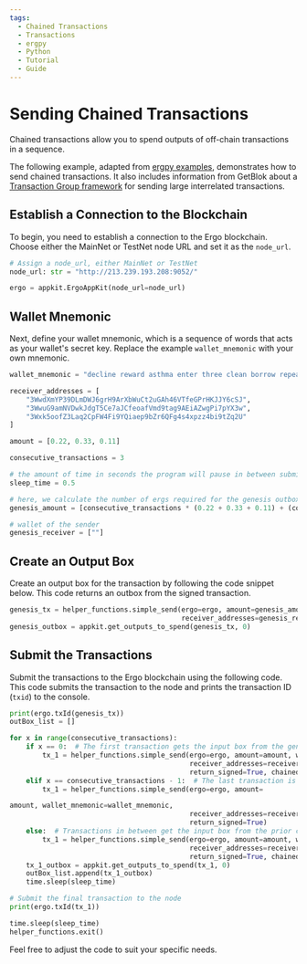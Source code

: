 ```yaml
---
tags:
  - Chained Transactions
  - Transactions
  - ergpy
  - Python
  - Tutorial
  - Guide
---
```


# Sending Chained Transactions

Chained transactions allow you to spend outputs of off-chain transactions in a sequence.

The following example, adapted from [ergpy examples](https://github.com/mgpai22/ergpy/tree/main/examples), demonstrates how to send chained transactions. It also includes information from GetBlok about a [Transaction Group framework](https://github.com/GetBlok-io/Subpooling#frameworks--abstractions) for sending large interrelated transactions.

## Establish a Connection to the Blockchain

To begin, you need to establish a connection to the Ergo blockchain. Choose either the MainNet or TestNet node URL and set it as the `node_url`.

```python
# Assign a node_url, either MainNet or TestNet
node_url: str = "http://213.239.193.208:9052/"

ergo = appkit.ErgoAppKit(node_url=node_url)
```

## Wallet Mnemonic

Next, define your wallet mnemonic, which is a sequence of words that acts as your wallet's secret key. Replace the example `wallet_mnemonic` with your own mnemonic.

```python
wallet_mnemonic = "decline reward asthma enter three clean borrow repeat identify wisdom horn pull entire adapt neglect."

receiver_addresses = [
    "3WwdXmYP39DLmDWJ6grH9ArXbWuCt2uGAh46VTfeGPrHKJJY6cSJ",
    "3WwuG9amNVDwkJdgT5Ce7aJCfeoafVmd9tag9AEiAZwgPi7pYX3w",
    "3Wxk5oofZ3Laq2CpFW4Fi9YQiaep9bZr6QFg4s4xpzz4bi9tZq2U"
]

amount = [0.22, 0.33, 0.11]

consecutive_transactions = 3

# the amount of time in seconds the program will pause in between submitting transactions
sleep_time = 0.5

# here, we calculate the number of ergs required for the genesis outbox
genesis_amount = [consecutive_transactions * (0.22 + 0.33 + 0.11) + (consecutive_transactions + 1) * 0.001]

# wallet of the sender
genesis_receiver = [""]
```

## Create an Output Box

Create an output box for the transaction by following the code snippet below. This code returns an outbox from the signed transaction.

```python
genesis_tx = helper_functions.simple_send(ergo=ergo, amount=genesis_amount, wallet_mnemonic=wallet_mnemonic,
                                          receiver_addresses=genesis_receiver, return_signed=True)
genesis_outbox = appkit.get_outputs_to_spend(genesis_tx, 0)
```

## Submit the Transactions

Submit the transactions to the Ergo blockchain using the following code. This code submits the transaction to the node and prints the transaction ID (`txid`) to the console.

```python
print(ergo.txId(genesis_tx))
outBox_list = []

for x in range(consecutive_transactions):
    if x == 0:  # The first transaction gets the input box from the genesis outbox
        tx_1 = helper_functions.simple_send(ergo=ergo, amount=amount, wallet_mnemonic=wallet_mnemonic,
                                            receiver_addresses=receiver_addresses, input_box=genesis_outbox,
                                            return_signed=True, chained=True)
    elif x == consecutive_transactions - 1:  # The last transaction is not chained
        tx_1 = helper_functions.simple_send(ergo=ergo, amount=

amount, wallet_mnemonic=wallet_mnemonic,
                                            receiver_addresses=receiver_addresses, input_box=outBox_list[x - 1],
                                            return_signed=True)
    else:  # Transactions in between get the input box from the prior chained transaction
        tx_1 = helper_functions.simple_send(ergo=ergo, amount=amount, wallet_mnemonic=wallet_mnemonic,
                                            receiver_addresses=receiver_addresses, input_box=outBox_list[x - 1],
                                            return_signed=True, chained=True)
    tx_1_outbox = appkit.get_outputs_to_spend(tx_1, 0)
    outBox_list.append(tx_1_outbox)
    time.sleep(sleep_time)

# Submit the final transaction to the node
print(ergo.txId(tx_1))

time.sleep(sleep_time)
helper_functions.exit()
```

Feel free to adjust the code to suit your specific needs.
